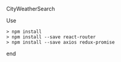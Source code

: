 CityWeatherSearch 
 

Use

	> npm install
	> npm install --save react-router
	> npm install --save axios redux-promise
	
end